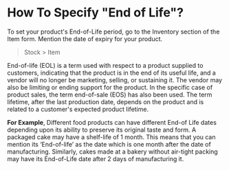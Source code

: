 # How To Specify "End of Life"?

To set your product's End-of-Life period, go to the Inventory section of the Item form. Mention the date of expiry for your product.

> Stock > Item

End-of-life (EOL) is a term used with respect to a product supplied to customers, indicating that the product is in the end of its useful life, and a vendor will no longer be marketing, selling, or sustaining it. The vendor may also be limiting or ending support for the product. In the specific case of product sales, the term end-of-sale (EOS) has also been used. The term lifetime, after the last production date, depends on the product and is related to a customer's expected product lifetime. 

__For Example__, Different food products can have different End-of Life dates depending upon its ability to preserve its original taste and form. A packaged cake may have a shelf-life of 1 month. This means that you can mention its ‘End-of-life’ as the date which is one month after the date of manufacturing. Similarly, cakes made at a bakery without air-tight packing may have its End-of-Life date after 2 days of manufacturing it.

